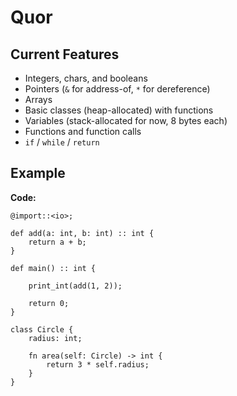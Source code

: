 # Quor

## Current Features

- Integers, chars, and booleans
- Pointers (`&` for address-of, `*` for dereference)
- Arrays
- Basic classes (heap-allocated) with functions
- Variables (stack-allocated for now, 8 bytes each)
- Functions and function calls
- `if` / `while` / `return`

## Example

**Code:**

```quor
@import::<io>;

def add(a: int, b: int) :: int {
    return a + b;
}

def main() :: int {
    
    print_int(add(1, 2));

    return 0;
}
```

```quor
class Circle {
    radius: int;

    fn area(self: Circle) -> int {
        return 3 * self.radius;
    }
}
```
